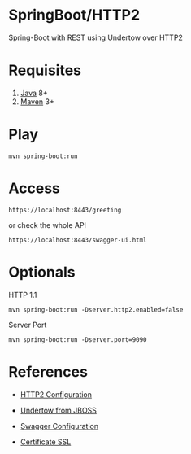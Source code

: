 # SpringBoot/HTTP2

Spring-Boot with REST using Undertow over HTTP2 

# Requisites

1. [Java](http://www.oracle.com/technetwork/java/javase/downloads/jdk8-downloads-2133151.html) 8+
2. [Maven](https://maven.apache.org/download.cgi) 3+

# Play

```
mvn spring-boot:run
```

# Access

```
https://localhost:8443/greeting
```

or check the whole API

```
https://localhost:8443/swagger-ui.html

```

# Optionals

HTTP 1.1

```
mvn spring-boot:run -Dserver.http2.enabled=false
```

Server Port

```
mvn spring-boot:run -Dserver.port=9090
```


# References

* [HTTP2 Configuration](http://www.baeldung.com/spring-boot-application-configuration
)

* [Undertow from JBOSS](http://undertow.io)

* [Swagger Configuration](http://www.baeldung.com/swagger-2-documentation-for-spring-rest-api)

* [Certificate SSL](https://www.thomasvitale.com/https-spring-boot-ssl-certificate)